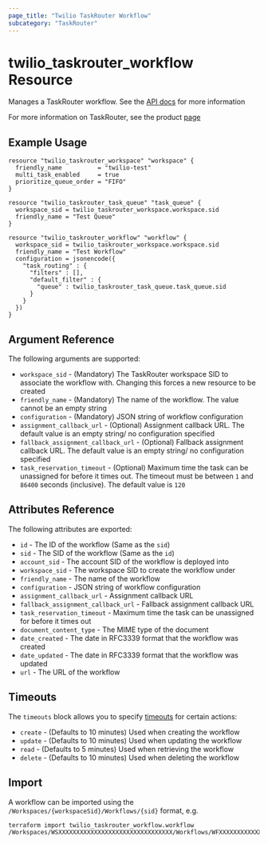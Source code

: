 ```yaml
---
page_title: "Twilio TaskRouter Workflow"
subcategory: "TaskRouter"
---
```


# twilio_taskrouter_workflow Resource

Manages a TaskRouter workflow. See the [API docs](https://www.twilio.com/docs/taskrouter/api/workflow) for more information

For more information on TaskRouter, see the product [page](https://www.twilio.com/taskrouter)

## Example Usage

```hcl
resource "twilio_taskrouter_workspace" "workspace" {
  friendly_name          = "twilio-test"
  multi_task_enabled     = true
  prioritize_queue_order = "FIFO"
}

resource "twilio_taskrouter_task_queue" "task_queue" {
  workspace_sid = twilio_taskrouter_workspace.workspace.sid
  friendly_name = "Test Queue"
}

resource "twilio_taskrouter_workflow" "workflow" {
  workspace_sid = twilio_taskrouter_workspace.workspace.sid
  friendly_name = "Test Workflow"
  configuration = jsonencode({
    "task_routing" : {
      "filters" : [],
      "default_filter" : {
        "queue" : twilio_taskrouter_task_queue.task_queue.sid
      }
    }
  })
}
```

## Argument Reference

The following arguments are supported:

- `workspace_sid` - (Mandatory) The TaskRouter workspace SID to associate the workflow with. Changing this forces a new resource to be created
- `friendly_name` - (Mandatory) The name of the workflow. The value cannot be an empty string
- `configuration` - (Mandatory) JSON string of workflow configuration
- `assignment_callback_url` - (Optional) Assignment callback URL. The default value is an empty string/ no configuration specified
- `fallback_assignment_callback_url` - (Optional) Fallback assignment callback URL. The default value is an empty string/ no configuration specified
- `task_reservation_timeout` - (Optional) Maximum time the task can be unassigned for before it times out. The timeout must be between `1` and `86400` seconds (inclusive). The default value is `120`

## Attributes Reference

The following attributes are exported:

- `id` - The ID of the workflow (Same as the `sid`)
- `sid` - The SID of the workflow (Same as the `id`)
- `account_sid` - The account SID of the workflow is deployed into
- `workspace_sid` - The workspace SID to create the workflow under
- `friendly_name` - The name of the workflow
- `configuration` - JSON string of workflow configuration
- `assignment_callback_url` - Assignment callback URL
- `fallback_assignment_callback_url` - Fallback assignment callback URL
- `task_reservation_timeout` - Maximum time the task can be unassigned for before it times out
- `document_content_type` - The MIME type of the document
- `date_created` - The date in RFC3339 format that the workflow was created
- `date_updated` - The date in RFC3339 format that the workflow was updated
- `url` - The URL of the workflow

## Timeouts

The `timeouts` block allows you to specify [timeouts](https://www.terraform.io/docs/configuration/resources.html#timeouts) for certain actions:

- `create` - (Defaults to 10 minutes) Used when creating the workflow
- `update` - (Defaults to 10 minutes) Used when updating the workflow
- `read` - (Defaults to 5 minutes) Used when retrieving the workflow
- `delete` - (Defaults to 10 minutes) Used when deleting the workflow

## Import

A workflow can be imported using the `/Workspaces/{workspaceSid}/Workflows/{sid}` format, e.g.

```shell
terraform import twilio_taskrouter_workflow.workflow /Workspaces/WSXXXXXXXXXXXXXXXXXXXXXXXXXXXXXXXX/Workflows/WFXXXXXXXXXXXXXXXXXXXXXXXXXXXXXXXX
```
